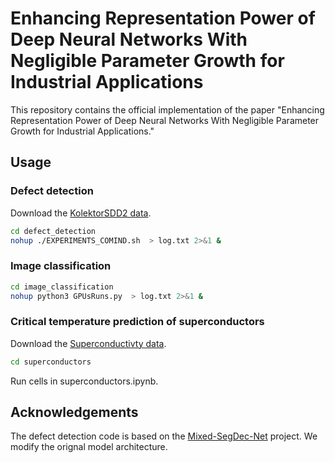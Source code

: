 # Enhancing Representation Power of Deep Neural Networks With Negligible Parameter Growth for Industrial Applications

This repository contains the official implementation of the paper "Enhancing Representation Power of Deep Neural Networks With Negligible Parameter Growth for Industrial Applications." 

## Usage

### Defect detection
Download the [KolektorSDD2 data](https://www.vicos.si/Downloads/KolektorSDD2).

```bash
cd defect_detection
nohup ./EXPERIMENTS_COMIND.sh  > log.txt 2>&1 &
```

### Image classification
```bash
cd image_classification
nohup python3 GPUsRuns.py  > log.txt 2>&1 &
```

### Critical temperature prediction of superconductors

Download the [Superconductivty data](https://archive.ics.uci.edu/dataset/464/superconductivty+data).
```bash
cd superconductors
```
Run cells in superconductors.ipynb.

## Acknowledgements

The defect detection code is based on the [Mixed-SegDec-Net](https://github.com/vicoslab/mixed-segdec-net-comind2021) project. We modify the orignal model architecture.
